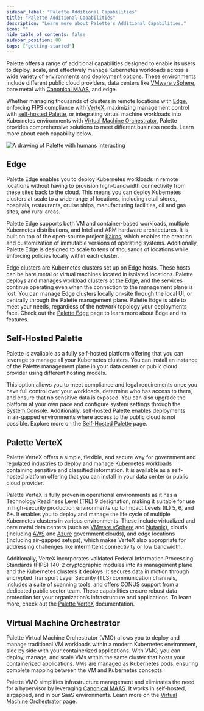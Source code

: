 ```yaml
---
sidebar_label: "Palette Additional Capabilities"
title: "Palette Additional Capabilities"
description: "Learn more about Palette's Additional Capabilities."
icon: ""
hide_table_of_contents: false
sidebar_position: 80
tags: ["getting-started"]
---
```


Palette offers a range of additional capabilities designed to enable its users to deploy, scale, and effectively manage
Kubernetes workloads across a wide variety of environments and deployment options. These environments include different
public cloud providers, data centers like [VMware vSphere](https://www.vmware.com/products/vsphere.html), bare metal
with [Canonical MAAS](https://maas.io), and edge.

Whether managing thousands of clusters in remote locations with [Edge](./additional-capabilities.md#edge), enforcing
FIPS compliance with [VerteX](./additional-capabilities.md#palette-vertex), maximizing management control with
[self-hosted Palette](./additional-capabilities.md#self-hosted-palette), or integrating virtual machine workloads into
Kubernetes environments with [Virtual Machine Orchestrator](./additional-capabilities.md#virtual-machine-orchestrator),
Palette provides comprehensive solutions to meet different business needs. Learn more about each capability below.

![A drawing of Palette with humans interacting](/getting-started/getting-started_additional-capabilities_palette.png)

## Edge

Palette Edge enables you to deploy Kubernetes workloads in remote locations without having to provision high-bandwidth
connectivity from these sites back to the cloud. This means you can deploy Kubernetes clusters at scale to a wide range
of locations, including retail stores, hospitals, restaurants, cruise ships, manufacturing facilities, oil and gas
sites, and rural areas.

Palette Edge supports both VM and container-based workloads, multiple Kubernetes distributions, and Intel and ARM
hardware architectures. It is built on top of the open-source project [Kairos](https://kairos.io/), which enables the
creation and customization of immutable versions of operating systems. Additionally, Palette Edge is designed to scale
to tens of thousands of locations while enforcing policies locally within each cluster.

Edge clusters are Kubernetes clusters set up on Edge hosts. These hosts can be bare metal or virtual machines located in
isolated locations. Palette deploys and manages workload clusters at the Edge, and the services continue operating even
when the connection to the management plane is lost. You can manage Edge clusters locally on-site through the local UI,
or centrally through the Palette management plane. Palette Edge is able to meet your needs, regardless of the network
topology your deployments face. Check out the [Palette Edge](../clusters/edge/edge.md) page to learn more about Edge and
its features.

## Self-Hosted Palette

Palette is available as a fully self-hosted platform offering that you can leverage to manage all your Kubernetes
clusters. You can install an instance of the Palette management plane in your data center or public cloud provider using
different hosting models.

This option allows you to meet compliance and legal requirements once you have full control over your workloads,
determine who has access to them, and ensure that no sensitive data is exposed. You can also upgrade the platform at
your own pace and configure system settings through the
[System Console](../enterprise-version/system-management/system-management.md#system-console). Additionally, self-hosted
Palette enables deployments in air-gapped environments where access to the public cloud is not possible. Explore more on
the [Self-Hosted Palette](../enterprise-version/enterprise-version.md) page.

## Palette VerteX

Palette VerteX offers a simple, flexible, and secure way for government and regulated industries to deploy and manage
Kubernetes workloads containing sensitive and classified information. It is available as a self-hosted platform offering
that you can install in your data center or public cloud provider.

Palette VerteX is fully proven in operational environments as it has a Technology Readiness Level (TRL) 9 designation,
making it suitable for use in high-security production environments up to Impact Levels (IL) 5, 6, and 6+. It enables
you to deploy and manage the life cycle of multiple Kubernetes clusters in various environments. These include
virtualized and bare metal data centers (such as [VMware vSphere](https://www.vmware.com/products/vsphere.html) and
[Nutanix](https://www.nutanix.com/)), clouds (including [AWS](https://aws.amazon.com/govcloud-us/) and
[Azure](https://azure.microsoft.com/en-ca/explore/global-infrastructure/government) government clouds), and edge
locations (including air-gapped setups), which makes VerteX also appropriate for addressing challenges like intermittent
connectivity or low bandwidth.

Additionally, VerteX incorporates validated Federal Information Processing Standards (FIPS) 140-2 cryptographic modules
into its management plane and the Kubernetes clusters it deploys. It secures data in motion through encrypted Transport
Layer Security (TLS) communication channels, includes a suite of scanning tools, and offers CONUS support from a
dedicated public sector team. These capabilities ensure robust data protection for your organization’s infrastructure
and applications. To learn more, check out the [Palette VerteX](../vertex/vertex.md) documentation.

## Virtual Machine Orchestrator

Palette Virtual Machine Orchestrator (VMO) allows you to deploy and manage traditional VM workloads within a modern
Kubernetes environment, side by side with your containerized applications. With VMO, you can deploy, manage, and scale
VMs within the same cluster that hosts your containerized applications. VMs are managed as Kubernetes pods, ensuring
complete mapping between the VM and Kubernetes concepts.

Palette VMO simplifies infrastructure management and eliminates the need for a hypervisor by leveraging
[Canonical MAAS](https://maas.io). It works in self-hosted, airgapped, and in our SaaS environments. Learn more on the
[Virtual Machine Orchestrator](../vm-management/vm-management.md) page.
